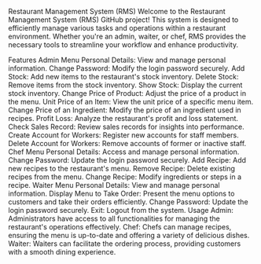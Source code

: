 Restaurant Management System (RMS)
Welcome to the Restaurant Management System (RMS) GitHub project! This system is designed to efficiently manage various tasks and operations within a restaurant environment. Whether you're an admin, waiter, or chef, RMS provides the necessary tools to streamline your workflow and enhance productivity.

Features
Admin Menu
Personal Details: View and manage personal information.
Change Password: Modify the login password securely.
Add Stock: Add new items to the restaurant's stock inventory.
Delete Stock: Remove items from the stock inventory.
Show Stock: Display the current stock inventory.
Change Price of Product: Adjust the price of a product in the menu.
Unit Price of an Item: View the unit price of a specific menu item.
Change Price of an Ingredient: Modify the price of an ingredient used in recipes.
Profit Loss: Analyze the restaurant's profit and loss statement.
Check Sales Record: Review sales records for insights into performance.
Create Account for Workers: Register new accounts for staff members.
Delete Account for Workers: Remove accounts of former or inactive staff.
Chef Menu
Personal Details: Access and manage personal information.
Change Password: Update the login password securely.
Add Recipe: Add new recipes to the restaurant's menu.
Remove Recipe: Delete existing recipes from the menu.
Change Recipe: Modify ingredients or steps in a recipe.
Waiter Menu
Personal Details: View and manage personal information.
Display Menu to Take Order: Present the menu options to customers and take their orders efficiently.
Change Password: Update the login password securely.
Exit: Logout from the system.
Usage
Admin: Administrators have access to all functionalities for managing the restaurant's operations effectively.
Chef: Chefs can manage recipes, ensuring the menu is up-to-date and offering a variety of delicious dishes.
Waiter: Waiters can facilitate the ordering process, providing customers with a smooth dining experience.
